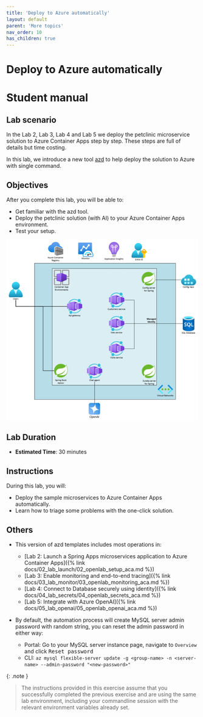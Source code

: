 ```yaml
---
title: 'Deploy to Azure automatically'
layout: default
parent: 'More topics'
nav_order: 10
has_children: true
---
```


# Deploy to Azure automatically

# Student manual

## Lab scenario

In the Lab 2, Lab 3, Lab 4 and Lab 5 we deploy the petclinic microservice solution to Azure Container Apps step by step.
These steps are full of details but time costing.

In this lab, we introduce a new tool [azd](https://learn.microsoft.com/en-us/azure/developer/azure-developer-cli/) to help deploy the solution to Azure with single command.

## Objectives

After you complete this lab, you will be able to:

- Get familiar with the azd tool.
- Deploy the petclinic solution (with AI) to your Azure Container Apps environment.
- Test your setup.

![lab 6 overview](../../images/acalab6.png)

## Lab Duration

- **Estimated Time**: 30 minutes

## Instructions

During this lab, you will:

- Deploy the sample microservices to Azure Container Apps automatically.
- Learn how to triage some problems with the one-click solution.

## Others

- This version of azd templates includes most operations in:

  - [Lab 2: Launch a Spring Apps microservices application to Azure Container Apps]({% link docs/02_lab_launch/02_openlab_setup_aca.md %})
  - [Lab 3: Enable monitoring and end-to-end tracing]({% link docs/03_lab_monitor/03_openlab_monitoring_aca.md %})
  - [Lab 4: Connect to Database securely using identity]({% link docs/04_lab_secrets/04_openlab_secrets_aca.md %})
  - [Lab 5: Integrate with Azure OpenAI]({% link docs/05_lab_openai/05_openlab_openai_aca.md %})

- By default, the automation process will create MySQL server admin password with random string, you can reset the admin password in either way:

  - Portal: Go to your MySQL server instance page, navigate to `Overview` and click <kbd>Reset password</kbd>
  - CLI: `az mysql flexible-server update -g <group-name> -n <server-name> --admin-password "<new-password>"`

{: .note }
> The instructions provided in this exercise assume that you successfully completed the previous exercise and are using the same lab environment, including your commandline session with the relevant environment variables already set.
